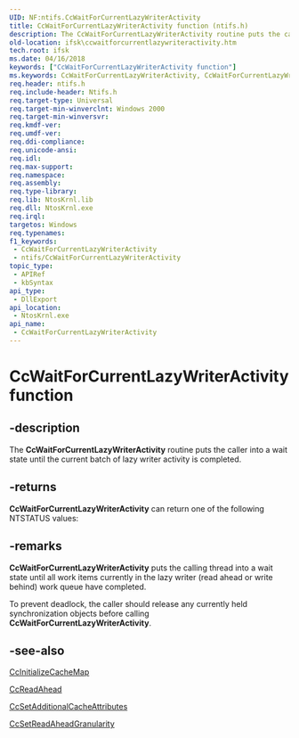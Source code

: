```yaml
---
UID: NF:ntifs.CcWaitForCurrentLazyWriterActivity
title: CcWaitForCurrentLazyWriterActivity function (ntifs.h)
description: The CcWaitForCurrentLazyWriterActivity routine puts the caller into a wait state until the current batch of lazy writer activity is completed.
old-location: ifsk\ccwaitforcurrentlazywriteractivity.htm
tech.root: ifsk
ms.date: 04/16/2018
keywords: ["CcWaitForCurrentLazyWriterActivity function"]
ms.keywords: CcWaitForCurrentLazyWriterActivity, CcWaitForCurrentLazyWriterActivity routine [Installable File System Drivers], ccref_a216c467-24be-4ea5-9c53-71cf1fe1c47d.xml, ifsk.ccwaitforcurrentlazywriteractivity, ntifs/CcWaitForCurrentLazyWriterActivity
req.header: ntifs.h
req.include-header: Ntifs.h
req.target-type: Universal
req.target-min-winverclnt: Windows 2000
req.target-min-winversvr: 
req.kmdf-ver: 
req.umdf-ver: 
req.ddi-compliance: 
req.unicode-ansi: 
req.idl: 
req.max-support: 
req.namespace: 
req.assembly: 
req.type-library: 
req.lib: NtosKrnl.lib
req.dll: NtosKrnl.exe
req.irql: 
targetos: Windows
req.typenames: 
f1_keywords:
 - CcWaitForCurrentLazyWriterActivity
 - ntifs/CcWaitForCurrentLazyWriterActivity
topic_type:
 - APIRef
 - kbSyntax
api_type:
 - DllExport
api_location:
 - NtosKrnl.exe
api_name:
 - CcWaitForCurrentLazyWriterActivity
---
```


# CcWaitForCurrentLazyWriterActivity function


## -description

The <b>CcWaitForCurrentLazyWriterActivity</b> routine puts the caller into a wait state until the current batch of lazy writer activity is completed.

## -returns

<b>CcWaitForCurrentLazyWriterActivity</b> can return one of the following NTSTATUS values:

## -remarks

<b>CcWaitForCurrentLazyWriterActivity</b> puts the calling thread into a wait state until all work items currently in the lazy writer (read ahead or write behind) work queue have completed.

To prevent deadlock, the caller should release any currently held synchronization objects before calling <b>CcWaitForCurrentLazyWriterActivity</b>.

## -see-also

<a href="/windows-hardware/drivers/ddi/ntifs/nf-ntifs-ccinitializecachemap">CcInitializeCacheMap</a>



<a href="/previous-versions/ff539191(v=vs.85)">CcReadAhead</a>



<a href="/windows-hardware/drivers/ddi/ntifs/nf-ntifs-ccsetadditionalcacheattributes">CcSetAdditionalCacheAttributes</a>



<a href="/windows-hardware/drivers/ddi/ntifs/nf-ntifs-ccsetreadaheadgranularity">CcSetReadAheadGranularity</a>
